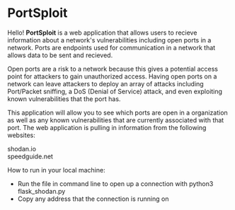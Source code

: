 # PortSploit

Hello! **PortSploit** is a web application that allows users to recieve information about a network's vulnerabilities including open ports in a network. 
Ports are endpoints used for communication in a network that allows data to be sent and recieved. 

Open ports are a risk to a network because this gives a potential access point for attackers to gain unauthorized access. 
Having open ports on a network can leave attackers to deploy an array of attacks including Port/Packet sniffing, a DoS (Denial of Service) attack, 
and even exploiting known vulnerabilities that the port has. 

This application will allow you to see which ports are open in a organization as well as any known vulnerabilities that are currently 
associated with that port. The web application is pulling in information from the following websites: 

shodan.io </br>
speedguide.net </br>

How to run in your local machine: 

- Run the file in command line to open up a connection with python3 flask_shodan.py
- Copy any address that the connection is running on
